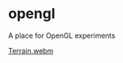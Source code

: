 # opengl
A place for OpenGL experiments

[Terrain.webm](https://github.com/AntonMoyseychuk/opengl/assets/108875469/e85c91c9-1c98-40b2-a241-46b24d626564)
